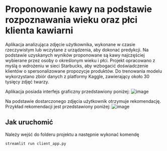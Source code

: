 # Proponowanie kawy na podstawie rozpoznawania wieku oraz płci klienta kawiarni

Aplikacja analizująca zdjęcie użytkownika, wykonane w czasie rzeczywistym lub wczytane z urządzenia, aby dokonać predykcji. Na podstawie uzyskanych wyników proponowane są kawy najczęściej wybierane przez osoby o określonym wieku i płci. Projekt opracowano z myślą o wdrożeniu w sieci Starbucks, aby wzbogacić doświadczenie klientów o spersonalizowane propozycje produktów. Do trenowania modelu wykorzystano zbiór danych z platformy Kaggle, zawierający około 30 tysięcy zdjęć twarzy.

Aplikacja posiada interfejs graficzny przedstawiony poniżej:
![image](https://github.com/user-attachments/assets/2a495c4d-8610-44c7-b682-2f05370c25e0)

Na podstawie dostarczonego zdjęcia użytkownik otrzymuje rekomendację. Przykład rekomendacji jest przedstawiony poniżej:
![image](https://github.com/user-attachments/assets/54ae2cbd-879f-49da-a084-422162cf552e)


## Jak uruchomić
Należy wejść do folderu projektu a następnie wykonać komendę

```
streamlit run client_app.py 
```
